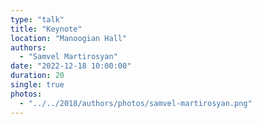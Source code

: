 ```yaml
---
type: "talk"
title: "Keynote"
location: "Manoogian Hall"
authors:
  - "Samvel Martirosyan"
date: "2022-12-18 10:00:00"
duration: 20
single: true
photos:
  - "../../2018/authors/photos/samvel-martirosyan.png"
---
```

